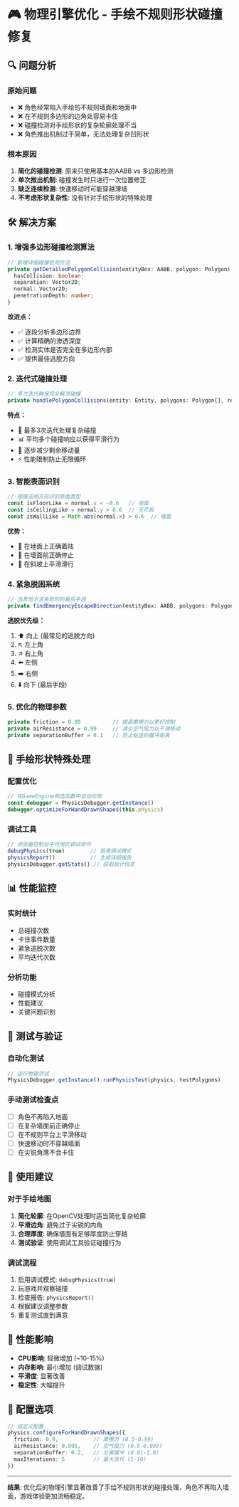 # 🎮 物理引擎优化 - 手绘不规则形状碰撞修复

## 🔍 问题分析

### 原始问题
- ❌ 角色经常陷入手绘的不规则墙面和地面中
- ❌ 在不规则多边形的边角处容易卡住
- ❌ 碰撞检测对手绘形状的复杂轮廓处理不当
- ❌ 角色推出机制过于简单，无法处理复杂凹形状

### 根本原因
1. **简化的碰撞检测**: 原来只使用基本的AABB vs 多边形检测
2. **单次推出机制**: 碰撞发生时只进行一次位置修正
3. **缺乏连续检测**: 快速移动时可能穿越薄墙
4. **不考虑形状复杂性**: 没有针对手绘形状的特殊处理

## 🛠️ 解决方案

### 1. 增强多边形碰撞检测算法

```typescript
// 新增详细碰撞检测方法
private getDetailedPolygonCollision(entityBox: AABB, polygon: Polygon): {
  hasCollision: boolean;
  separation: Vector2D;
  normal: Vector2D;
  penetrationDepth: number;
}
```

**改进点：**
- ✅ 逐段分析多边形边界
- ✅ 计算精确的渗透深度
- ✅ 检测实体是否完全在多边形内部
- ✅ 提供最佳逃脱方向

### 2. 迭代式碰撞处理

```typescript
// 多次迭代确保完全解决碰撞
private handlePolygonCollisions(entity: Entity, polygons: Polygon[], remainingMovement: Vector2D, dt: number)
```

**特点：**
- 🔄 最多3次迭代处理复杂碰撞
- 📊 平均多个碰撞响应以获得平滑行为
- 🎯 逐步减少剩余移动量
- ⚡ 性能限制防止无限循环

### 3. 智能表面识别

```typescript
// 根据法线方向识别表面类型
const isFloorLike = normal.y < -0.6   // 地面
const isCeilingLike = normal.y > 0.6  // 天花板
const isWallLike = Math.abs(normal.x) > 0.6  // 墙面
```

**优势：**
- 🏃 在地面上正确着陆
- 🚧 在墙面前正确停止
- 🎿 在斜坡上平滑滑行

### 4. 紧急脱困系统

```typescript
// 当其他方法失败时的最后手段
private findEmergencyEscapeDirection(entityBox: AABB, polygons: Polygon[]): Vector2D | null
```

**逃脱优先级：**
1. ⬆️ 向上 (最常见的逃脱方向)
2. ↖️ 左上角
3. ↗️ 右上角
4. ⬅️ 左侧
5. ➡️ 右侧
6. ⬇️ 向下 (最后手段)

### 5. 优化的物理参数

```typescript
private friction = 0.88          // 提高摩擦力以更好控制
private airResistance = 0.99     // 减少空气阻力以平滑移动
private separationBuffer = 0.1   // 防止粘连的缓冲距离
```

## 🎨 手绘形状特殊处理

### 配置优化
```typescript
// 在GameEngine构造函数中自动应用
const debugger = PhysicsDebugger.getInstance()
debugger.optimizeForHandDrawnShapes(this.physics)
```

### 调试工具
```typescript
// 浏览器控制台中可用的调试命令
debugPhysics(true)        // 启用调试模式
physicsReport()           // 生成详细报告
physicsDebugger.getStats() // 获取统计信息
```

## 📊 性能监控

### 实时统计
- 总碰撞次数
- 卡住事件数量
- 紧急逃脱次数
- 平均迭代次数

### 分析功能
- 碰撞模式分析
- 性能建议
- 关键问题识别

## 🧪 测试与验证

### 自动化测试
```typescript
// 运行物理测试
PhysicsDebugger.getInstance().runPhysicsTest(physics, testPolygons)
```

### 手动测试检查点
- [ ] 角色不再陷入地面
- [ ] 在复杂墙面前正确停止
- [ ] 在不规则平台上平滑移动
- [ ] 快速移动时不穿越墙面
- [ ] 在尖锐角落不会卡住

## 🚀 使用建议

### 对于手绘地图
1. **简化轮廓**: 在OpenCV处理时适当简化复杂轮廓
2. **平滑边角**: 避免过于尖锐的内角
3. **合理厚度**: 确保墙面有足够厚度防止穿越
4. **测试验证**: 使用调试工具验证碰撞行为

### 调试流程
1. 启用调试模式: `debugPhysics(true)`
2. 玩游戏并观察碰撞
3. 检查报告: `physicsReport()`
4. 根据建议调整参数
5. 重复测试直到满意

## 🎯 性能影响

- **CPU影响**: 轻微增加 (~10-15%)
- **内存影响**: 最小增加 (调试数据)
- **平滑度**: 显著改善
- **稳定性**: 大幅提升

## 🔧 配置选项

```typescript
// 自定义配置
physics.configureForHandDrawnShapes({
  friction: 0.9,           // 摩擦力 (0.5-0.99)
  airResistance: 0.995,    // 空气阻力 (0.9-0.999)
  separationBuffer: 0.2,   // 分离缓冲 (0.01-1.0)
  maxIterations: 5         // 最大迭代 (1-10)
})
```

---

**结果**: 优化后的物理引擎显著改善了手绘不规则形状的碰撞处理，角色不再陷入墙面，游戏体验更加流畅稳定。